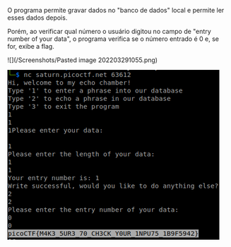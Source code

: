 O programa permite gravar dados no "banco de dados" local e permite ler esses dados depois.

Porém, ao verificar qual número o usuário digitou no campo de "entry number of your data", o programa verifica se o número entrado é 0 e, se for, exibe a flag.

![](/Screenshots/Pasted image 202203291055.png)

![](/Screenshots/Pasted%20image%2020220315142933.png)